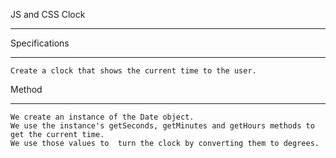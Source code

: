 JS and CSS Clock
*****************

Specifications
***************
    Create a clock that shows the current time to the user.


Method
******
    We create an instance of the Date object.
    We use the instance's getSeconds, getMinutes and getHours methods to get the current time.
    We use those values to  turn the clock by converting them to degrees.